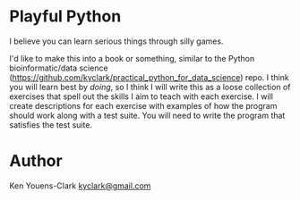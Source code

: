 # Playful Python

I believe you can learn serious things through silly games. 

I'd like to make this into a book or something, similar to the Python bioinformatic/data science (https://github.com/kyclark/practical_python_for_data_science) repo. I think you will learn best by *doing*, so I think I will write this as a loose collection of exercises that spell out the skills I aim to teach with each exercise. I will create descriptions for each exercise with examples of how the program should work along with a test suite. You will need to write the program that satisfies the test suite.

# Author

Ken Youens-Clark <kyclark@gmail.com>
